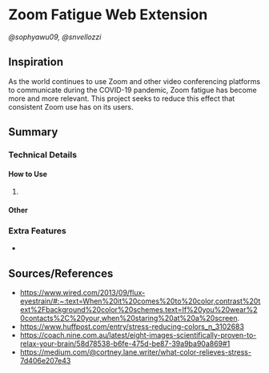 # Zoom Fatigue Web Extension
*@sophyawu09, @snvellozzi*  

## Inspiration
As the world continues to use Zoom and other video conferencing platforms to communicate during the COVID-19 pandemic, Zoom fatigue has become more and more relevant. This project seeks to reduce this effect that consistent Zoom use has on its users.

## Summary
### Technical Details
#### How to Use
1. 

#### Other

### Extra Features
- 

## Sources/References
- https://www.wired.com/2013/09/flux-eyestrain/#:~:text=When%20it%20comes%20to%20color,contrast%20text%2Fbackground%20color%20schemes.text=If%20you%20wear%20contacts%2C%20your,when%20staring%20at%20a%20screen.
- https://www.huffpost.com/entry/stress-reducing-colors_n_3102683
- https://coach.nine.com.au/latest/eight-images-scientifically-proven-to-relax-your-brain/58d78538-b6fe-475d-be87-39a9ba90a869#1
- https://medium.com/@cortney.lane.writer/what-color-relieves-stress-7d406e207e43
